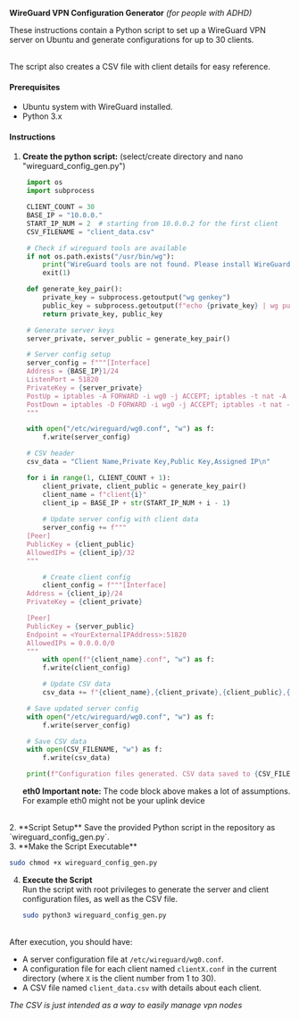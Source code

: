 
**WireGuard VPN Configuration Generator**
*(for people with ADHD)*

These instructions contain a Python script to set up a WireGuard VPN server on Ubuntu and generate configurations for up to 30 clients. 

<br/>
The script also creates a CSV file with client details for easy reference.

#### Prerequisites

- Ubuntu system with WireGuard installed.
- Python 3.x

#### Instructions

1. **Create the python script:** (select/create directory and nano "wireguard_config_gen.py")

   ```python
	import os
	import subprocess

	CLIENT_COUNT = 30
	BASE_IP = "10.0.0."
	START_IP_NUM = 2  # starting from 10.0.0.2 for the first client
	CSV_FILENAME = "client_data.csv"

	# Check if wireguard tools are available
	if not os.path.exists("/usr/bin/wg"):
	    print("WireGuard tools are not found. Please install WireGuard.")
	    exit(1)

	def generate_key_pair():
	    private_key = subprocess.getoutput("wg genkey")
	    public_key = subprocess.getoutput(f"echo {private_key} | wg pubkey")
	    return private_key, public_key

	# Generate server keys
	server_private, server_public = generate_key_pair()

	# Server config setup
	server_config = f"""[Interface]
	Address = {BASE_IP}1/24
	ListenPort = 51820
	PrivateKey = {server_private}
	PostUp = iptables -A FORWARD -i wg0 -j ACCEPT; iptables -t nat -A POSTROUTING -o eth0 -j MASQUERADE
	PostDown = iptables -D FORWARD -i wg0 -j ACCEPT; iptables -t nat -D POSTROUTING -o eth0 -j MASQUERADE
	"""

	with open("/etc/wireguard/wg0.conf", "w") as f:
	    f.write(server_config)

	# CSV header
	csv_data = "Client Name,Private Key,Public Key,Assigned IP\n"

	for i in range(1, CLIENT_COUNT + 1):
	    client_private, client_public = generate_key_pair()
	    client_name = f"client{i}"
	    client_ip = BASE_IP + str(START_IP_NUM + i - 1)
	    
	    # Update server config with client data
	    server_config += f"""
	[Peer]
	PublicKey = {client_public}
	AllowedIPs = {client_ip}/32
	"""

	    # Create client config
	    client_config = f"""[Interface]
	Address = {client_ip}/24
	PrivateKey = {client_private}

	[Peer]
	PublicKey = {server_public}
	Endpoint = <YourExternalIPAddress>:51820
	AllowedIPs = 0.0.0.0/0
	"""
	    with open(f"{client_name}.conf", "w") as f:
		f.write(client_config)

	    # Update CSV data
	    csv_data += f"{client_name},{client_private},{client_public},{client_ip}\n"

	# Save updated server config
	with open("/etc/wireguard/wg0.conf", "w") as f:
	    f.write(server_config)

	# Save CSV data
	with open(CSV_FILENAME, "w") as f:
	    f.write(csv_data)

	print(f"Configuration files generated. CSV data saved to {CSV_FILENAME}.")

   ```

   **eth0 Important note:** The code block above makes a lot of assumptions. For example eth0 might not be your uplink device
<br/>
2. **Script Setup**  
   Save the provided Python script in the repository as `wireguard_config_gen.py`.
<br/>
3. **Make the Script Executable**

   ```bash
   sudo chmod +x wireguard_config_gen.py
   ```

4. **Execute the Script**  
   Run the script with root privileges to generate the server and client configuration files, as well as the CSV file.

   ```bash
   sudo python3 wireguard_config_gen.py
   ```
<br/>
After execution, you should have:

- A server configuration file at `/etc/wireguard/wg0.conf`.
- A configuration file for each client named `clientX.conf` in the current directory (where `X` is the client number from 1 to 30).
- A CSV file named `client_data.csv` with details about each client.

*The CSV is just intended as a way to easily manage vpn nodes*
